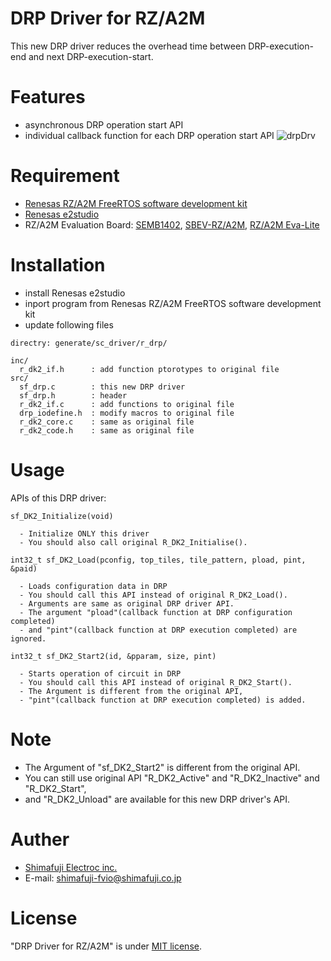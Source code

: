# DRP Driver for RZ/A2M
This new DRP driver reduces the overhead time between DRP-execution-end and next DRP-execution-start.

# Features
- asynchronous DRP operation start API
- individual callback function for each DRP operation start API
![drpDrv](https://user-images.githubusercontent.com/48343451/81360087-e1fcc000-9115-11ea-99bb-c2966c75e83d.png)

# Requirement
- [Renesas RZ/A2M FreeRTOS software development kit](https://www.renesas.com/jp/ja/products/software-tools/software-os-middleware-driver/software-package/rza2-software-development-kit-free-rtos.html)
- [Renesas e2studio](https://www.renesas.com/jp/ja/products/software-tools/tools/ide/e2studio.html)
- RZ/A2M Evaluation Board: [SEMB1402](http://www.shimafuji.co.jp/products/1505), [SBEV-RZ/A2M](http://www.shimafuji.co.jp/products/1486), [RZ/A2M Eva-Lite](http://www.shimafuji.co.jp/products/1767)

# Installation
- install Renesas e2studio
- inport program from Renesas RZ/A2M FreeRTOS software development kit
- update following files
```
directry: generate/sc_driver/r_drp/

inc/
  r_dk2_if.h      : add function ptorotypes to original file
src/
  sf_drp.c        : this new DRP driver
  sf_drp.h        : header
  r_dk2_if.c      : add functions to original file
  drp_iodefine.h  : modify macros to original file
  r_dk2_core.c    : same as original file
  r_dk2_code.h    : same as original file
```

# Usage
APIs of this DRP driver:
```
sf_DK2_Initialize(void)

  - Initialize ONLY this driver
  - You should also call original R_DK2_Initialise().
```
```
int32_t sf_DK2_Load(pconfig, top_tiles, tile_pattern, pload, pint, &paid)

  - Loads configuration data in DRP
  - You should call this API instead of original R_DK2_Load().
  - Arguments are same as original DRP driver API.
  - The argument "pload"(callback function at DRP configuration completed)
  - and "pint"(callback function at DRP execution completed) are ignored.
```
```
int32_t sf_DK2_Start2(id, &pparam, size, pint)

  - Starts operation of circuit in DRP
  - You should call this API instead of original R_DK2_Start().
  - The Argument is different from the original API,
  - "pint"(callback function at DRP execution completed) is added.
```

# Note
- The Argument of "sf_DK2_Start2" is different from the original API.
- You can still use original API "R_DK2_Active" and "R_DK2_Inactive" and "R_DK2_Start",
- and "R_DK2_Unload" are available for this new DRP driver's API.

# Auther
- [Shimafuji Electroc inc.](http://www.shimafuji.co.jp/)
- E-mail: shimafuji-fvio@shimafuji.co.jp

# License
"DRP Driver for RZ/A2M" is under [MIT license](https://en.wikipedia.org/wiki/MIT_License).
